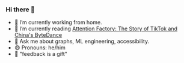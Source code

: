 ### Hi there 👋

- 🔭 I’m currently working from home.
- 🌱 I’m currently reading [Attention Factory: The Story of TikTok and China's ByteDance](https://www.amazon.co.uk/Attention-Factory-TikTok-Chinas-ByteDance-ebook/dp/B08L1578B6)
- 💬 Ask me about graphs, ML engineering, accessibility.
- 😄 Pronouns: he/him
- 🧘 "feedback is a gift"

<!--
**sirchidi/sirchidi** is a ✨ _special_ ✨ repository because its `README.md` (this file) appears on your GitHub profile.

Here are some ideas to get you started:

- 🔭 I’m currently working on ...
- 🌱 I’m currently learning ...
- 👯 I’m looking to collaborate on ...
- 🤔 I’m looking for help with ...
- 💬 Ask me about ...
- 📫 How to reach me: ...
- 😄 Pronouns: ...
- ⚡ Fun fact: ...
-->


<!-- 2bc2d3 -->

 <!--
<p align="center">
<a href="http://jacobdanovitch.me"><img src="https://img.shields.io/badge/-jacobdanovitch.me-00abab?style=for-the-badge&logo=Microsoft-Edge&logoColor=white" /></a>
<a href="mailto:jacob.danovitch@mila.quebec"><img src="https://img.shields.io/badge/-Email-purple?style=for-the-badge&logo=Gmail&logoColor=white" /></a>
<a href="https://linkedin.com/in/jacobdanovitch"><img src="https://img.shields.io/badge/linkedin%20-%230077B5.svg?&style=for-the-badge&logo=linkedin&logoColor=white"/></a>
<a href="https://scholar.google.com/citations?user=bQTv8rkAAAAJ&hl=en"><img src="https://img.shields.io/badge/scholar%20-%234285F4.svg?&style=for-the-badge&logo=google-scholar&logoColor=white" /></a>
</p>
-->
<!-- https://github.com/soroushchehresa/github-readme-linkedin/issues/1
### Experience
<br/>
<span align="center">
  <img src="https://github-readme-linkedin.vercel.app/experience?username=jacobdanovitch&limit=2" width="400" height="300" />
  <img src="https://github-readme-linkedin.vercel.app/education?username=jacobdanovitch&limit=2" width="400" height="300" />
</span >
-->
<!--
### Tools 
<p align="left">
  <img src="https://img.shields.io/badge/python%20-%2314354C.svg?&style=for-the-badge&logo=python&logoColor=white"/>
  <img src="https://img.shields.io/badge/PyTorch%20-%23EE4C2C.svg?&style=for-the-badge&logo=PyTorch&logoColor=white" />
  <img src="https://img.shields.io/badge/Jupyter%20-%23F37626.svg?&style=for-the-badge&logo=Jupyter&logoColor=white" />
  <img src="https://img.shields.io/badge/bash%20-%23121011.svg?&style=for-the-badge&logo=gnu-bash&logoColor=white"/>
  <img src="https://img.shields.io/badge/docker%20-%230db7ed.svg?&style=for-the-badge&logo=docker&logoColor=white"/>
  <img src="https://img.shields.io/badge/azure%20-%230072C6.svg?&style=for-the-badge&logo=azure-devops&logoColor=white"/>
  <img src="https://img.shields.io/badge/vscode-blue.svg?&style=for-the-badge&logo=visual-studio-code&logoColor=white" />
</p>
<a align="left" href="https://github.com/anuraghazra/github-readme-stats">
   <img src="https://github-readme-stats.vercel.app/api?username=jacobdanovitch&count_private=true&show_icons=true"/>
</a>
-->
<!--
<a href="https://github.com/anuraghazra/convoychat">
  <img align="center" src="https://github-readme-stats.vercel.app/api/top-langs/?username=jacobdanovitch&layout=compact&count_private=true&hide=html" />
</a>
-->
